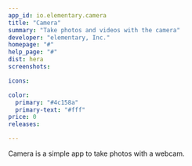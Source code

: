 ```yaml
---
app_id: io.elementary.camera
title: "Camera"
summary: "Take photos and videos with the camera"
developer: "elementary, Inc."
homepage: "#"
help_page: "#"
dist: hera
screenshots:

icons:

color:
  primary: "#4c158a"
  primary-text: "#fff"
price: 0
releases:

---
```


Camera is a simple app to take photos with a webcam.